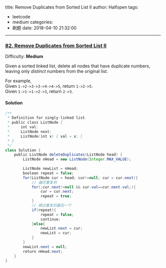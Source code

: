 title: Remove Duplicates from Sorted List II
author: Halfopen
tags:
  - leetcode
  - medium
categories:
  - 刷题
date: 2018-04-10 21:32:00
---
### [82\. Remove Duplicates from Sorted List II](https://leetcode.com/problems/remove-duplicates-from-sorted-list-ii/description/)

Difficulty: **Medium**



Given a sorted linked list, delete all nodes that have duplicate numbers, leaving only _distinct_ numbers from the original list.

For example,  
Given `1->2->3->3->4->4->5`, return `1->2->5`.  
Given `1->1->1->2->3`, return `2->3`.



#### Solution
```java
/**
 * Definition for singly-linked list.
 * public class ListNode {
 *     int val;
 *     ListNode next;
 *     ListNode(int x) { val = x; }
 * }
 */
class Solution {
    public ListNode deleteDuplicates(ListNode head) {
        ListNode nHead = new ListNode(Integer.MAX_VALUE);
        
        ListNode newList = nHead;
        boolean repeat = false;
        for(ListNode cur = head; cur!=null; cur = cur.next){
        	// 遍历重复的
            for(;cur.next!=null && cur.val==cur.next.val;){
                cur = cur.next;
                repeat = true;
            }
            // 跳过重复的最后一个
            if(repeat){
                repeat = false;
                continue;
            }else{
                newList.next = cur;
                newList = cur;
            }
        }
        newList.next = null;
        return nHead.next;
    }
}
```